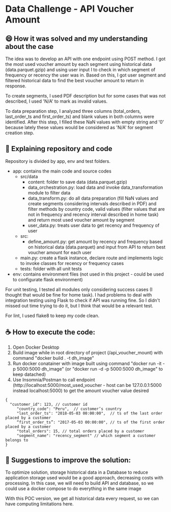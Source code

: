 # Data Challenge - API Voucher Amount

## 😄 How it was solved and my understanding about the case

The idea was to develop an API with one endpoint using POST method. I got the most used voucher amount by each segment using historical data (data.parquet.gzip) and using user input I to check in which segment of frequency or recency the user was in. Based on this, I got user segment and filtered historical data to find the best voucher amount to return in response.

To create segments, I used PDF description but for some cases that was not described, I used 'N/A' to mark as invalid values.

To data preparation step, I analyzed three columns (total_orders, last_order_ts and first_order_ts) and blank values in both columns were identified. After this step, I filled these NaN values with empty string and '0' because lately these values would be considered as 'N/A' for segment creation step.


## 🚀 Explaining repository and code

Repository is divided by app, env and test folders. 
* app: contains the main code and source codes
	* src/data
		* content: folder to save data (data.parquet.gzip)
		* data_orchestration.py: load data and invoke data_transformation module to filter data
		* data_transform.py: do all data preparation (fill NaN values and create segments considering intervals described in PDF) and filter methods by country code, valid values (filter values that are not in frequency and recency interval described in home task) and return most used voucher amount by segment
		* user_data.py: treats user data to get recency and frequency of user
	* src:
		* define_amount.py: get amount by recency and frequency based on historical data (data.parquet) and input from API to return best voucher amount for each user
	* main.py: create a flask instance, declare route and implements logic to invoke classes for recency or frequency cases
	* tests: folder with all unit tests
* env: contains environment files (not used in this project - could be used to configurate flask environment)

For unit testing, I tested all modules only considering success cases (I thought that would be fine for home task). I had problems to deal with integration testing using Flask to check if API was running fine. So I didn't missed out time trying to do it, but I think that would be a relevant test.

For lint, I used flake8 to keep my code clean.

## ☕ How to execute the code:

1. Open Docker Desktop
2. Build image while in root directory of project (/api_voucher_mount) with command "docker build . -t dh_image"
3. Run docker conatainer with image built using command "docker run -it -p 5000:5000 dh_image" (or "docker run -d -p 5000:5000 dh_image" to keep datached)
4. Use Insomnia/Postman to call endpoint (http://localhost:5000/most_used_voucher - host can be 127.0.0.1:5000 instead localhost:5000) to get the amount voucher value desired

```
{
  "customer_id": 123, // customer id
	 "country_code": "Peru",  // customer’s country
	 "last_order_ts": "2018-05-03 00:00:00",  // ts of the last order placed by a customer
	 “first_order_ts”: "2017-05-03 00:00:00", // ts of the first order placed by a customer
	 "total_orders": 15, // total orders placed by a customer
	 "segment_name": "recency_segment" // which segment a customer belongs to
}

```


## 🤝 Suggestions to improve the solution:

To optimize solution, storage historical data in a Database to reduce application storage used would be a good approach, decreasing costs with processing. In this case, we will need to build API and database, so we could use a docker compose to do everything in the same image

With this POC version, we get all historical data every request, so we can have computing limitations here.
